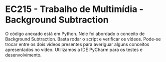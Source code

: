 # EC215 - Trabalho de Multimídia - Background Subtraction

O código anexado está em Python. Nele foi abordado o conceito de Background Subtraction.
Basta rodar o script e verificar os vídeos. 
Pode-se trocar entre os dois vídeos presentes para averiguar alguns conceitos apresentados no vídeo. 
Utilizamos a IDE PyCharm para os testes e desenvolvimento.
